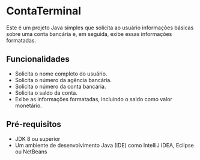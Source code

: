 # ContaTerminal

Este é um projeto Java simples que solicita ao usuário informações básicas sobre uma conta bancária e, em seguida, exibe essas informações formatadas.

## Funcionalidades

- Solicita o nome completo do usuário.
- Solicita o número da agência bancária.
- Solicita o número da conta bancária.
- Solicita o saldo da conta.
- Exibe as informações formatadas, incluindo o saldo como valor monetário.

## Pré-requisitos

- JDK 8 ou superior
- Um ambiente de desenvolvimento Java (IDE) como IntelliJ IDEA, Eclipse ou NetBeans

